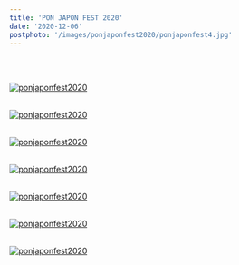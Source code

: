 ```yaml
---
title: 'PON JAPON FEST 2020'
date: '2020-12-06'
postphoto: '/images/ponjaponfest2020/ponjaponfest4.jpg'
---
```

<br>
<br>

[![ponjaponfest2020](/images/ponjaponfest2020/ponjaponfest1.jpg)](https://www.ponjapon.com/)
<br>
<br>

[![ponjaponfest2020](/images/ponjaponfest2020/ponjaponfest2.jpg)](https://www.ponjapon.com/)
<br>
<br>

[![ponjaponfest2020](/images/ponjaponfest2020/ponjaponfest3.jpg)](https://www.ponjapon.com/)
<br>
<br>

[![ponjaponfest2020](/images/ponjaponfest2020/ponjaponfest4.jpg)](https://www.instagram.com/pokaryosy)
<br>
<br>

[![ponjaponfest2020](/images/ponjaponfest2020/ponjaponfest5.jpg)](https://www.instagram.com/pokaryosy)
<br>
<br>

[![ponjaponfest2020](/images/ponjaponfest2020/ponjaponfest6.jpg)](https://www.instagram.com/pokaryosy)
<br>
<br>

[![ponjaponfest2020](/images/ponjaponfest2020/ponjaponfest7.jpg)](https://www.instagram.com/pokaryosy)
<br>
<br>



<br>
<br>
<!-- 
#h1
##h2
###h3
####h4
#####h5
######h6
- brabra is list
**bold text**
_Italic_ or *Italic*

-->

<center>
© 2021 YOSY POKARI
</center>
<br>